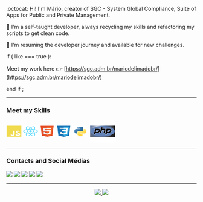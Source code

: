 :octocat: Hi! I'm Mário, creator of SGC - System Global Compliance, Suite of Apps for Public and Private Management.

:pushpin: I'm a self-taught developer, always recycling my skills and refactoring my scripts to get clean code.

:rocket: I'm resuming the developer journey and available for new challenges.

if ( like === true ):

Meet my work here :point_right: [https://sgc.adm.br/mariodelimadobr/](https://sgc.adm.br/mariodelimadobr/)

end if ;

---

### Meet my Skills
<div style="display: inline_block">
  <a href="https://sgc.adm.br/mariodelimadobr/" target="_blank"><img align="center" alt="Mario-Js" height="30" width="40" src="https://raw.githubusercontent.com/devicons/devicon/master/icons/javascript/javascript-plain.svg"></a>
  <!--a href="https://sgc.adm.br/mariodelimadobr/" target="_blank"><img align="center" alt="Mario-Ts" height="30" width="40" src="https://raw.githubusercontent.com/devicons/devicon/master/icons/typescript/typescript-plain.svg"></a-->
  <a href="https://sgc.adm.br/mariodelimadobr/" target="_blank"><img align="center" alt="Mario-React" height="30" width="40" src="https://raw.githubusercontent.com/devicons/devicon/master/icons/react/react-original.svg"></a>
  <a href="https://sgc.adm.br/mariodelimadobr/" target="_blank"><img align="center" alt="Mario-HTML" height="30" width="40" src="https://raw.githubusercontent.com/devicons/devicon/master/icons/html5/html5-original.svg"></a>
  <a href="https://sgc.adm.br/mariodelimadobr/" target="_blank"><img align="center" alt="Mario-CSS" height="30" width="40" src="https://raw.githubusercontent.com/devicons/devicon/master/icons/css3/css3-original.svg"></a>
  <a href="https://sgc.adm.br/mariodelimadobr/" target="_blank"><img align="center" alt="Mario-Python" height="30" width="40" src="https://raw.githubusercontent.com/devicons/devicon/master/icons/python/python-original.svg"></a>
  <a href="https://sgc.adm.br/mariodelimadobr/demo-form-validation.php" target="_blank"><img align="center" alt="Mario-PHP" height="60" width="70" src="https://raw.githubusercontent.com/devicons/devicon/master/icons/php/php-original.svg"></a>
</div>
  
  ---

### Contacts and Social Médias

<div> 
  <a href="https://www.linkedin.com/in/mariodelimadobr" target="_blank"><img src="https://img.shields.io/badge/-LinkedIn-%230077B5?style=for-the-badge&logo=linkedin&logoColor=white" target="_blank"></a> 
  <a href="mailto:mariodelimadobrasil@gmail.com"><img src="https://img.shields.io/badge/-Gmail-%23333?style=for-the-badge&logo=gmail&logoColor=white" target="_blank"></a>
  <a href="https://instagram.com/mariodelimadobr" target="_blank"><img src="https://img.shields.io/badge/-Instagram-%23E4405F?style=for-the-badge&logo=instagram&logoColor=white" target="_blank"></a>
  <a href="https://www.facebook.com/mariodelimadobr/" target="_blank"><img src="https://img.shields.io/badge/-facebook-%230077B5?style=for-the-badge&logo=facebook&logoColor=white" target="_blank"></a> 
  <a href="https://www.youtube.com/channel/UCjL37uVB6HnxjpJp74EhoLA" target="_blank"><img src="https://img.shields.io/badge/YouTube-FF0000?style=for-the-badge&logo=youtube&logoColor=white" target="_blank"></a>
  <!--a href="https://www.twitch.tv/mariodelimadobr" target="_blank"><img src="https://img.shields.io/badge/Twitch-9146FF?style=for-the-badge&logo=twitch&logoColor=white" target="_blank"></a--> 
</div>

---

<div align="center">
  <a href="https://github.com/mariodelimadobr">
  <img height="180em" src="https://github-readme-stats.vercel.app/api/top-langs/?username=mariodelimadobr&layout=compact&langs_count=7&theme=dracula"/>
  <img height="180em" src="https://github-readme-stats.vercel.app/api?username=mariodelimadobr&show_icons=true&theme=dracula&include_all_commits=true&count_private=true"/>
</div>
